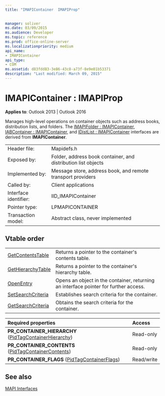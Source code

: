```yaml
---
title: "IMAPIContainer  IMAPIProp"
 
 
manager: soliver
ms.date: 03/09/2015
ms.audience: Developer
ms.topic: reference
ms.prod: office-online-server
ms.localizationpriority: medium
api_name:
- IMAPIContainer
api_type:
- COM
ms.assetid: d83fdd83-3e86-43c8-a73f-8e9e01b53371
description: "Last modified: March 09, 2015"
---
```


# IMAPIContainer : IMAPIProp

  
  
**Applies to**: Outlook 2013 | Outlook 2016 
  
Manages high-level operations on container objects such as address books, distribution lists, and folders. The [IMAPIFolder : IMAPIContainer](imapifolderimapicontainer.md), [IABContainer : IMAPIContainer](iabcontainerimapicontainer.md), and [IDistList : IMAPIContainer](idistlistimapicontainer.md) interfaces are derived from **IMAPIContainer**.
  
|||
|:-----|:-----|
|Header file:  <br/> |Mapidefs.h  <br/> |
|Exposed by:  <br/> |Folder, address book container, and distribution list objects  <br/> |
|Implemented by:  <br/> |Message store, address book, and remote transport providers  <br/> |
|Called by:  <br/> |Client applications  <br/> |
|Interface identifier:  <br/> |IID_IMAPIContainer  <br/> |
|Pointer type:  <br/> |LPMAPICONTAINER  <br/> |
|Transaction model:  <br/> |Abstract class, never implemented  <br/> |
   
## Vtable order

|||
|:-----|:-----|
|[GetContentsTable](imapicontainer-getcontentstable.md) <br/> |Returns a pointer to the container's contents table. |
|[GetHierarchyTable](imapicontainer-gethierarchytable.md) <br/> |Returns a pointer to the container's hierarchy table. |
|[OpenEntry](imapicontainer-openentry.md) <br/> |Opens an object in the container, returning an interface pointer for further access. |
|[SetSearchCriteria](imapicontainer-setsearchcriteria.md) <br/> |Establishes search criteria for the container. |
|[GetSearchCriteria](imapicontainer-getsearchcriteria.md) <br/> |Obtains the search criteria for the container. |
   
|**Required properties**|**Access**|
|:-----|:-----|
|**PR_CONTAINER_HIERARCHY** ([PidTagContainerHierarchy](pidtagcontainerhierarchy-canonical-property.md))  <br/> |Read-only  <br/> |
|**PR_CONTAINER_CONTENTS** ([PidTagContainerContents](pidtagcontainercontents-canonical-property.md))  <br/> |Read-only  <br/> |
|**PR_CONTAINER_FLAGS** ([PidTagContainerFlags](pidtagcontainerflags-canonical-property.md))  <br/> |Read/write  <br/> |
   
## See also



[MAPI Interfaces](mapi-interfaces.md)

